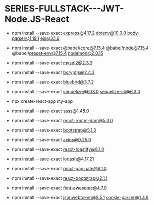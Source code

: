 # SERIES-FULLSTACK---JWT-Node.JS-React
- npm install --save-exact express@4.17.2 dotenv@10.0.0 body-parser@1.19.1 ejs@3.1.6
- npm install --save-exact @babel/core@7.15.4 @babel/node@7.15.4 @babel/preset-env@7.15.4 nodemon@2.0.15
- npm install --save-exact mysql2@2.3.3
- npm install --save-exact bcryptjs@2.4.3
- npm install --save-exact bluebird@3.7.2
- npm install --save-exact sequelize@6.13.0 sequelize-cli@6.3.0

- npx create-react-app my-app

- npm install --save-exact sass@1.48.0
- npm install --save-exact react-router-dom@5.3.0
- npm install --save-exact bootstrap@5.1.3
- npm install --save-exact axios@0.25.0
- npm install --save-exact react-toastify@8.1.0
- npm install --save-exact lodash@4.17.21
- npm install --save-exact react-paginate@8.1.0
- npm install --save-exact react-bootstrap@2.1.1
- npm install --save-exact font-awesome@4.7.0

- npm install --save-exact jsonwebtoken@8.5.1 cookie-parser@1.4.6

